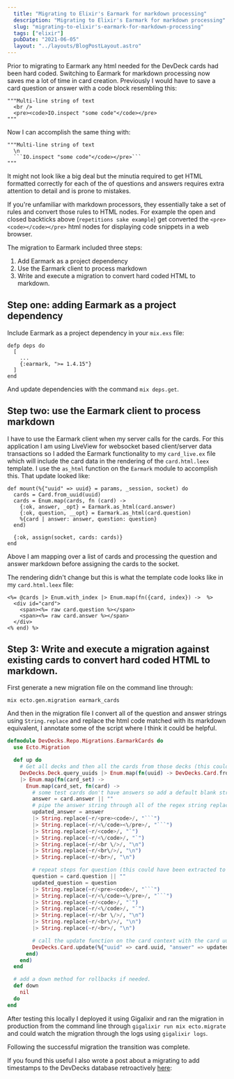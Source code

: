 ```yaml
---
  title: "Migrating to Elixir's Earmark for markdown processing"
  description: "Migrating to Elixir's Earmark for markdown processing"
  slug: "migrating-to-elixir's-earmark-for-markdown-processing"
  tags: ["elixir"]
  pubDate: "2021-06-05"
  layout: "../layouts/BlogPostLayout.astro"
---
```


Prior to migrating to Earmark any html needed for the DevDeck cards had been hard coded. Switching to Earmark for markdown processing now saves me a lot of time in card creation. Previously I would have to save a card question or answer with a code block resembling this:
```
"""Multi-line string of text
  <br />
  <pre><code>IO.inspect "some code"</code></pre>
"""
```

Now I can accomplish the same thing with:
```
"""Multi-line string of text
  \n
  ```IO.inspect "some code"</code></pre>```
"""
```

It might not look like a big deal but the minutia required to get HTML formatted correctly for each of the of questions and answers requires extra attention to detail and is prone to mistakes.

If you're unfamiliar with markdown processors, they essentially take a set of rules and convert those rules to HTML nodes. For example the open and closed backticks above (```repetitions sake example```) get converted the `<pre><code></code></pre>` html nodes for displaying code snippets in a web browser.

The migration to Earmark included three steps:
1) Add Earmark as a project dependency
2) Use the Earmark client to process markdown
3) Write and execute a migration to convert hard coded HTML to markdown.

<h2>Step one: adding Earmark as a project dependency</h2>

Include Earmark as a project dependency in your `mix.exs` file:

```
defp deps do
  [
    ...
    {:earmark, ">= 1.4.15"}
  ]
end
```

And update dependencies with the command `mix deps.get`.


<h2>Step two: use the Earmark client to process markdown</h2>

I have to use the Earmark client when my server calls for the cards. For this application I am using LiveView for websocket based client/server data transactions so I added the Earmark functionality to my `card_live.ex` file which will include the card data in the rendering of the `card.html.leex` template. I use the `as_html` function on the `Earmark` module to accomplish this. That update looked like:

```
def mount(%{"uuid" => uuid} = params, _session, socket) do
  cards = Card.from_uuid(uuid)
  cards = Enum.map(cards, fn (card) ->
    {:ok, answer, _opt} = Earmark.as_html(card.answer)
    {:ok, question, __opt} = Earmark.as_html(card.question)
    %{card | answer: answer, question: question}
  end)

  {:ok, assign(socket, cards: cards)}
end
```
Above I am mapping over a list of cards and processing the question and answer markdown before assigning the cards to the socket.

The rendering didn't change but this is what the template code looks like in my `card.html.leex` file:
```
<%= @cards |> Enum.with_index |> Enum.map(fn({card, index}) ->  %>
  <div id="card">
    <span><%= raw card.question %></span>
    <span><%= raw card.answer %></span>
  </div>
<% end) %>
```

<h2>Step 3: Write and execute a migration against existing cards to convert hard coded HTML to markdown.</h2>

First generate a new migration file on the command line through:
```
mix ecto.gen.migration earmark_cards
```

And then in the migration file I convert all of the question and answer strings using `String.replace` and replace the html code matched with its markdown equivalent, I annotate some of the script where I think it could be helpful.

```elixir
defmodule DevDecks.Repo.Migrations.EarmarkCards do
  use Ecto.Migration

  def up do
    # Get all decks and then all the cards from those decks (this could be simplified)
    DevDecks.Deck.query_uuids |> Enum.map(fn(uuid) -> DevDecks.Card.from_uuid(uuid) end)
    |> Enum.map(fn(card_set) ->
      Enum.map(card_set, fn(card) ->
        # some test cards don't have answers so add a default blank string
        answer = card.answer || ""
        # pipe the answer string through all of the regex string replacement
        updated_answer = answer
        |> String.replace(~r/<pre><code>/, "```")
        |> String.replace(~r/<\/code><\/pre>/, "```")
        |> String.replace(~r/<code>/, "`")
        |> String.replace(~r/<\/code>/, "`")
        |> String.replace(~r/<br \/>/, "\n")
        |> String.replace(~r/<br\/>/, "\n")
        |> String.replace(~r/<br>/, "\n")

        # repeat steps for question (this could have been extracted to a function)
        question = card.question || ""
        updated_question = question
        |> String.replace(~r/<pre><code>/, "```")
        |> String.replace(~r/<\/code><\/pre>/, "```")
        |> String.replace(~r/<code>/, "`")
        |> String.replace(~r/<\/code>/, "`")
        |> String.replace(~r/<br \/>/, "\n")
        |> String.replace(~r/<br\/>/, "\n")
        |> String.replace(~r/<br>/, "\n")

        # call the update function on the card context with the card uuid to find the card and the updated answer and question.
        DevDecks.Card.update(%{"uuid" => card.uuid, "answer" => updated_answer, "question" => updated_question})
      end)
    end)
  end

  # add a down method for rollbacks if needed.
  def down
    nil
  do
end
```

After testing this locally I deployed it using Gigalixir and ran the migration in production from the command line through `gigalixir run mix ecto.migrate` and could watch the migration through the logs using `gigalixir logs`.

Following the successful migration the transition was complete.

If you found this useful I also wrote a post about a migrating to add timestamps to the DevDecks database retroactively [here](https://tinytechtuts.com/2021-retroactively-add-timestamps-in-phoenix-ecto/):

